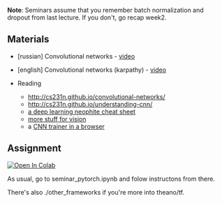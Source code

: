 __Note__: Seminars assume that you remember batch normalization and dropout from last lecture. If you don't, go recap week2.

## Materials
- [russian] Convolutional networks - [video](https://yadi.sk/i/hDIkaR4H3EtnXM)
- [english] Convolutional networks (karpathy) - [video](https://www.youtube.com/watch?v=AQirPKrAyDg)

- Reading
  - http://cs231n.github.io/convolutional-networks/
  - http://cs231n.github.io/understanding-cnn/
  - [a deep learning neophite cheat sheet](http://www.kdnuggets.com/2016/03/must-know-tips-deep-learning-part-1.html)
  - [more stuff for vision](https://bavm2013.splashthat.com/img/events/46439/assets/34a7.ranzato.pdf)
  - a [CNN trainer in a browser](https://cs.stanford.edu/people/karpathy/convnetjs/demo/cifar10.html)


## Assignment

[![Open In Colab](https://colab.research.google.com/assets/colab-badge.svg)](https://colab.research.google.com/github/dmitrii-davidov/ysda-deep-learning/spring2019/week03_convnets/seminar_pytorch.ipynb)

As usual, go to seminar_pytorch.ipynb and folow instructons from there.

There's also ./other_frameworks if you're more into theano/tf.
